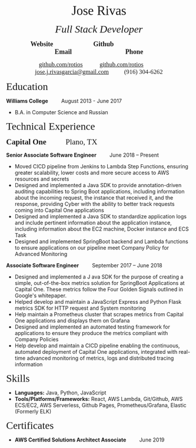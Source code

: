 <p align="center" style="margin-bottom:0.5rem;"><span style="font-family:Didot; font-size:2.5em; margin-bottom:0;">Jose Rivas</span></p>
<p align="center" style="margin-bottom:0.5rem;"><span style="font-family:Didot; font-size:2em; margin-bottom:0;"><i>Full Stack Developer</i></span></p>

<p align="center" style="margin-bottom:0.5rem;"><span style="font-family:Didot; font-size:1.3em;"><b>Website&emsp;&emsp;&emsp;&emsp;&emsp;&emsp;Github&emsp;&emsp;&emsp;&emsp;&emsp;&emsp;&emsp;&emsp;Email&emsp;&emsp;&emsp;&emsp;&emsp;&emsp;&emsp;&emsp;Phone</b></span></p>
<p align="center" style="margin-bottom:0.5rem;"><span style="font-family:Didot; font-size:1.2em;"><a href=https://www.github.com/rotios>github.com/rotios</a> &emsp; &emsp; <a href=https://www.github.com/rotios>github.com/rotios</a> &emsp; &emsp;  <a href=jose.j.rivasgarcia@gmail.com>jose.j.rivasgarcia@gmail.com</a>&emsp; &emsp; (916) 304-6262</span></p>

<p style="margin-bottom:0.5rem;"><span style="font-family:Didot; font-size:2em; margin-bottom:0;">Education</span></p>

**Williams College**  &emsp;&emsp;    August 2013 - June 2017  
* B.A. in Computer Science and Russian

<p style="margin-bottom:0.5rem;"><span style="font-family:Didot; font-size:2em; margin-bottom:0;">Technical Experience</span></p>

<p style="margin-bottom:0.5rem;"><span style="font-family:Didot; font-size:1.5em; margin-bottom:0;"><b>Capital One</b> &emsp;&emsp; Plano, TX </span></p>

**Senior Associate Software Engineer** &emsp;&emsp;   June 2018 – Present
* Moved CICD pipeline from Jenkins to Lambda Step Functions, ensuring greater scalability, lower costs and more secure access to AWS resources and secrets
* Designed and implemented a Java SDK to provide annotation-driven auditing capabilities to Spring Boot applications, including information about the incoming request, the instance that received it, and the response, providing Cyber with the ability to better track requests coming into Capital One applications
* Designed and implemented a Java SDK to standardize application logs and include pertinent information about the application instance, including information about the EC2 machine, Docker instance and ECS Task
* Designed and implemented SpringBoot backend and Lambda functions to ensure applications on our pipeline meet Company Policy for Advanced Monitoring

**Associate Software Engineer** &emsp;&emsp; September 2017 – June 2018
* Designed and implemented a J ava SDK for the purpose of creating a simple, out-of-the-box metrics solution for SpringBoot Applications at Capital One. These metrics follow the Four Golden Signals outlined in Google's whitepaper.
* Helped develop and maintain a JavaScript Express and Python Flask metrics SDK for HTTP request and System monitoring
* Help maintain a Prometheus cluster that scrapes metrics from Capital One applications and displays them on Grafana
* Designed and implemented an automated testing framework for applications to ensure they produce the metrics compliant with Company Policies
* Help develop and maintain a CICD pipeline enabling the continuous, automated deployment of Capital One applications, integrated with real-time advanced monitoring of metrics, logs and distributed tracing information

<p style="margin-bottom:0.5rem;"><span style="font-family:Didot; font-size:2em;">Skills</span></p>

* **Languages:** Java, Python, JavaScript
* **Tools/Platforms/Frameworks:** React, AWS Lambda, Git/Github, AWS ECS/EC2, AWS Serverless, Github Pages, Prometheus/Grafana, Elastic (Formerly ELK)

<p style="margin-bottom:0.5rem;"><span style="font-family:Didot; font-size:2em;">Certificates</span></p>

* **AWS Certified Solutions Architect Associate** &emsp;&emsp; June 2019
